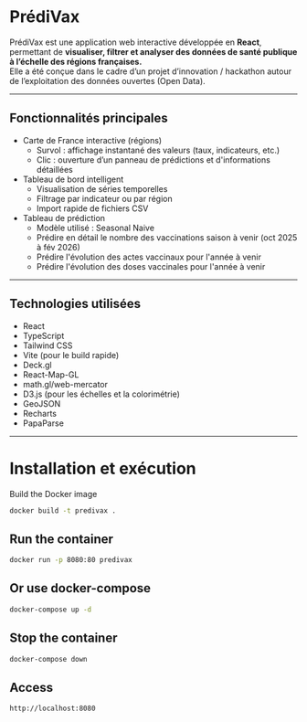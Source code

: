 # PrédiVax

PrédiVax est une application web interactive développée en **React**, permettant de **visualiser, filtrer et analyser des données de santé publique à l’échelle des régions françaises.**  
Elle a été conçue dans le cadre d’un projet d’innovation / hackathon autour de l’exploitation des données ouvertes (Open Data).

---

## Fonctionnalités principales

- Carte de France interactive (régions)
  - Survol : affichage instantané des valeurs (taux, indicateurs, etc.)
  - Clic : ouverture d’un panneau de prédictions et d'informations détaillées
- Tableau de bord intelligent
  - Visualisation de séries temporelles
  - Filtrage par indicateur ou par région
  - Import rapide de fichiers CSV
- Tableau de prédiction
  - Modèle utilisé : Seasonal Naive
  - Prédire en détail le nombre des vaccinations saison à venir (oct 2025 à fév 2026)
  - Prédire l'évolution des actes vaccinaux pour l'année à venir
  - Prédire l'évolution des doses vaccinales pour l'année à venir

---

## Technologies utilisées

- React
- TypeScript
- Tailwind CSS
- Vite (pour le build rapide)
- Deck.gl
- React-Map-GL
- math.gl/web-mercator
- D3.js (pour les échelles et la colorimétrie)
- GeoJSON
- Recharts
- PapaParse

---

# Installation et exécution

Build the Docker image

```bash
docker build -t predivax .
```

## Run the container

```bash
docker run -p 8080:80 predivax
```

## Or use docker-compose

```bash
docker-compose up -d
```

## Stop the container

```bash
docker-compose down
```

## Access

```bash
http://localhost:8080
```
